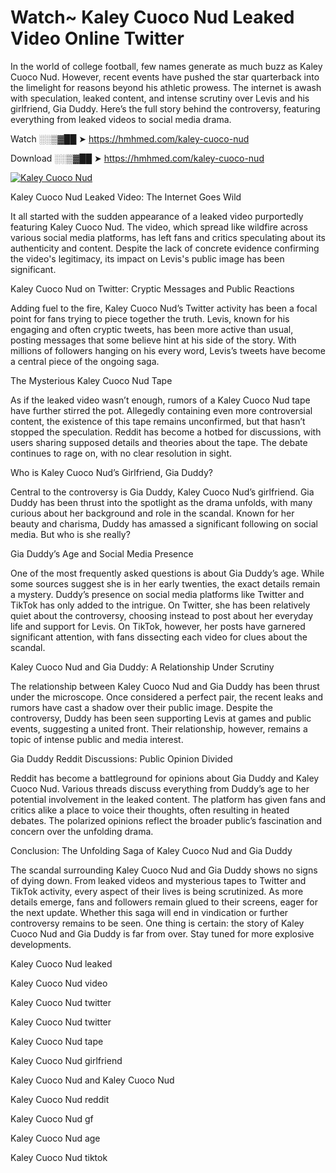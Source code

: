 # Watch~ Kaley Cuoco Nud Leaked Video Online Twitter

In the world of college football, few names generate as much buzz as Kaley Cuoco Nud. However, recent events have pushed the star quarterback into the limelight for reasons beyond his athletic prowess. The internet is awash with speculation, leaked content, and intense scrutiny over Levis and his girlfriend, Gia Duddy. Here’s the full story behind the controversy, featuring everything from leaked videos to social media drama.

Watch ░░▒▓██ ➤ https://hmhmed.com/kaley-cuoco-nud

Download ░░▒▓██ ➤ https://hmhmed.com/kaley-cuoco-nud

[![Kaley Cuoco Nud](https://i.imgur.com/dJHk4Zq.gif)](https://hmhmed.com/kaley-cuoco-nud)

Kaley Cuoco Nud Leaked Video: The Internet Goes Wild

It all started with the sudden appearance of a leaked video purportedly featuring Kaley Cuoco Nud. The video, which spread like wildfire across various social media platforms, has left fans and critics speculating about its authenticity and content. Despite the lack of concrete evidence confirming the video's legitimacy, its impact on Levis's public image has been significant.

Kaley Cuoco Nud on Twitter: Cryptic Messages and Public Reactions

Adding fuel to the fire, Kaley Cuoco Nud’s Twitter activity has been a focal point for fans trying to piece together the truth. Levis, known for his engaging and often cryptic tweets, has been more active than usual, posting messages that some believe hint at his side of the story. With millions of followers hanging on his every word, Levis’s tweets have become a central piece of the ongoing saga.

The Mysterious Kaley Cuoco Nud Tape

As if the leaked video wasn’t enough, rumors of a Kaley Cuoco Nud tape have further stirred the pot. Allegedly containing even more controversial content, the existence of this tape remains unconfirmed, but that hasn’t stopped the speculation. Reddit has become a hotbed for discussions, with users sharing supposed details and theories about the tape. The debate continues to rage on, with no clear resolution in sight.

Who is Kaley Cuoco Nud’s Girlfriend, Gia Duddy?

Central to the controversy is Gia Duddy, Kaley Cuoco Nud’s girlfriend. Gia Duddy has been thrust into the spotlight as the drama unfolds, with many curious about her background and role in the scandal. Known for her beauty and charisma, Duddy has amassed a significant following on social media. But who is she really?

Gia Duddy’s Age and Social Media Presence

One of the most frequently asked questions is about Gia Duddy’s age. While some sources suggest she is in her early twenties, the exact details remain a mystery. Duddy’s presence on social media platforms like Twitter and TikTok has only added to the intrigue. On Twitter, she has been relatively quiet about the controversy, choosing instead to post about her everyday life and support for Levis. On TikTok, however, her posts have garnered significant attention, with fans dissecting each video for clues about the scandal.

Kaley Cuoco Nud and Gia Duddy: A Relationship Under Scrutiny

The relationship between Kaley Cuoco Nud and Gia Duddy has been thrust under the microscope. Once considered a perfect pair, the recent leaks and rumors have cast a shadow over their public image. Despite the controversy, Duddy has been seen supporting Levis at games and public events, suggesting a united front. Their relationship, however, remains a topic of intense public and media interest.

Gia Duddy Reddit Discussions: Public Opinion Divided

Reddit has become a battleground for opinions about Gia Duddy and Kaley Cuoco Nud. Various threads discuss everything from Duddy’s age to her potential involvement in the leaked content. The platform has given fans and critics alike a place to voice their thoughts, often resulting in heated debates. The polarized opinions reflect the broader public’s fascination and concern over the unfolding drama.

Conclusion: The Unfolding Saga of Kaley Cuoco Nud and Gia Duddy

The scandal surrounding Kaley Cuoco Nud and Gia Duddy shows no signs of dying down. From leaked videos and mysterious tapes to Twitter and TikTok activity, every aspect of their lives is being scrutinized. As more details emerge, fans and followers remain glued to their screens, eager for the next update. Whether this saga will end in vindication or further controversy remains to be seen. One thing is certain: the story of Kaley Cuoco Nud and Gia Duddy is far from over. Stay tuned for more explosive developments.

Kaley Cuoco Nud leaked

Kaley Cuoco Nud video

Kaley Cuoco Nud twitter

Kaley Cuoco Nud twitter

Kaley Cuoco Nud tape

Kaley Cuoco Nud girlfriend

Kaley Cuoco Nud and Kaley Cuoco Nud

Kaley Cuoco Nud reddit

Kaley Cuoco Nud gf

Kaley Cuoco Nud age

Kaley Cuoco Nud tiktok